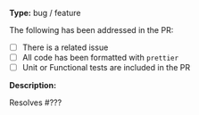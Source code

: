 **Type:** bug / feature

The following has been addressed in the PR:

* [ ] There is a related issue
* [ ] All code has been formatted with `prettier`
* [ ] Unit or Functional tests are included in the PR

<!--
Our bots should ensure:

* [ ] All contributors have signed a CLA
* [ ] The PR passes CI testing
* [ ] Code coverage is maintained
* [ ] The PR has been reviewed and approved
-->

**Description:**

Resolves #???

